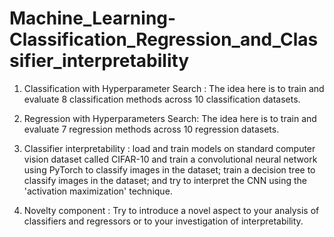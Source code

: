 # Machine_Learning-Classification_Regression_and_Classifier_interpretability
1. Classification with Hyperparameter Search : The idea here is to train and evaluate 8 classification methods across 10 classification datasets. 

2. Regression with Hyperparameters Search: The idea here is to train and evaluate 7 regression methods across 10 regression datasets. 

3. Classifier interpretability : load and train models on standard computer vision dataset called CIFAR-10 and train a convolutional neural network using PyTorch to classify images in the dataset; train a decision tree to classify images in the dataset; and try to interpret the CNN using the 'activation maximization' technique. 

4. Novelty component : Try to introduce a novel aspect to your analysis of classifiers and regressors or to your investigation of interpretability.
